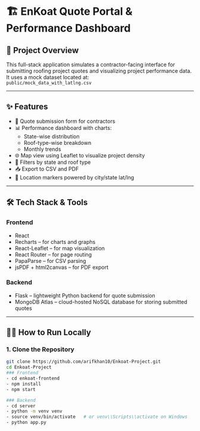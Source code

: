 # 🏗️ EnKoat Quote Portal & Performance Dashboard

## 🚀 Project Overview  
This full-stack application simulates a contractor-facing interface for submitting roofing project quotes and visualizing project performance data.  
It uses a mock dataset located at:  
`public/mock_data_with_latlng.csv`

---

## ✨ Features  
- 🧾 Quote submission form for contractors  
- 📊 Performance dashboard with charts:  
  - State-wise distribution  
  - Roof-type-wise breakdown  
  - Monthly trends  
- 🌐 Map view using Leaflet to visualize project density  
- 🎯 Filters by state and roof type  
- 📥 Export to CSV and PDF  
- 📍 Location markers powered by city/state lat/lng  

---

## 🛠️ Tech Stack & Tools  

### **Frontend**
- React  
- Recharts – for charts and graphs  
- React-Leaflet – for map visualization  
- React Router – for page routing  
- PapaParse – for CSV parsing  
- jsPDF + html2canvas – for PDF export  

### **Backend**
- Flask – lightweight Python backend for quote submission  
- MongoDB Atlas – cloud-hosted NoSQL database for storing submitted quotes  

---

## 🧑‍💻 How to Run Locally  

### 1. Clone the Repository

```bash
git clone https://github.com/arifkhan10/Enkoat-Project.git
cd Enkoat-Project
### Frontend
- cd enkoat-frontend
- npm install
- npm start

### Backend
- cd server
- python -m venv venv
- source venv/bin/activate   # or venv\\Scripts\\activate on Windows
- python app.py
